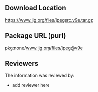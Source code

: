 ## Download Location

https://www.ijg.org/files/jpegsrc.v9e.tar.gz

## Package URL (purl)

pkg:none/www.ijg.org/files/jpeg@v9e

## Reviewers

The information was reviewed by:

* add reviewer here